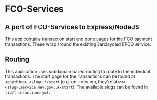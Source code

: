 # FCO-Services

## A port of FCO-Services to Express/NodeJS

This app contains transaction start and done pages for the FCO payment transactions. These wrap around the existing Barclaycard EPDQ service.

## Routing

This application uses subdomain based routing to route to the individual transactions.  The start page for the transactions can be found at `<anything>.<slug>.*/start` (e.g. on a dev vm, they're at `www.<slug>.service.dev.gov.uk/start`).  The available slugs can be found in `lib/transactions.yml`.
